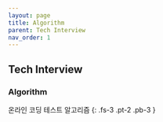 ```yaml
---
layout: page
title: Algorithm
parent: Tech Interview
nav_order: 1
---
```


## Tech Interview

### Algorithm
온라인 코딩 테스트 알고리즘
{: .fs-3 .pt-2 .pb-3 }